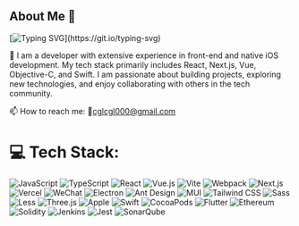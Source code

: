 ## About Me 👋

<!--
**GLChan/GLChan** is a ✨ _special_ ✨ repository because its `README.md` (this file) appears on your GitHub profile.

Here are some ideas to get you started:

- 🔭 I’m currently working on ...
- 🌱 I’m currently learning ...
- 👯 I’m looking to collaborate on ...
- 🤔 I’m looking for help with ...
- 💬 Ask me about ...
- 📫 How to reach me: ...
- 😄 Pronouns: ...
- ⚡ Fun fact: ...
-->

[![Typing SVG](https://readme-typing-svg.demolab.com?font=Fira+Code&pause=1000&color=02569B&multiline=true&random=true&width=435&lines=Hello+World.I'm+Gary+Chan.)](https://git.io/typing-svg)

🔭 I am a developer with extensive experience in front-end and native iOS development. My tech stack primarily includes React, Next.js, Vue, Objective-C, and Swift. I am passionate about building projects, exploring new technologies, and enjoy collaborating with others in the tech community.

📫 How to reach me: 📧[cglcgl000@gmail.com](mailto:cglcgl000@gmail.com)

# 💻 Tech Stack:

![JavaScript](https://img.shields.io/badge/javascript-F7DF1E?style=for-the-badge&logo=javascript&logoColor=white)
![TypeScript](https://img.shields.io/badge/typescript-3178C6?style=for-the-badge&logo=typescript&logoColor=white)
![React](https://img.shields.io/badge/react-61DAFB?style=for-the-badge&logo=react&logoColor=white)
![Vue.js](https://img.shields.io/badge/vue-4FC08D?style=for-the-badge&logo=vuedotjs&logoColor=white)
![Vite](https://img.shields.io/badge/vite-646CFF?style=for-the-badge&logo=vite&logoColor=white)
![Webpack](https://img.shields.io/badge/webpack-8DD6F9?style=for-the-badge&logo=webpack&logoColor=white)
![Next.js](https://img.shields.io/badge/next.js-000000?style=for-the-badge&logo=nextdotjs&logoColor=white)
![Vercel](https://img.shields.io/badge/vercel-000000?style=for-the-badge&logo=vercel&logoColor=white)
![WeChat](https://img.shields.io/badge/微信小程序-07C160?style=for-the-badge&logo=wechat&logoColor=white)
![Electron](https://img.shields.io/badge/electron-47848F?style=for-the-badge&logo=electron&logoColor=white)
![Ant Design](https://img.shields.io/badge/antdesign-0170FE?style=for-the-badge&logo=antdesign&logoColor=white)
![MUI](https://img.shields.io/badge/mui-007FFF?style=for-the-badge&logo=mui&logoColor=white)
![Tailwind CSS](https://img.shields.io/badge/tailwindcss-06B6D4?style=for-the-badge&logo=tailwindcss&logoColor=white)
![Sass](https://img.shields.io/badge/sass-CC6699?style=for-the-badge&logo=sass&logoColor=white)
![Less](https://img.shields.io/badge/less-1D365D?style=for-the-badge&logo=less&logoColor=white)
![Three.js](https://img.shields.io/badge/three.js-000000?style=for-the-badge&logo=threedotjs&logoColor=white)
![Apple](https://img.shields.io/badge/objective--c-000000?style=for-the-badge&logo=apple&logoColor=white)
![Swift](https://img.shields.io/badge/swift-F05138?style=for-the-badge&logo=swift&logoColor=white)
![CocoaPods](https://img.shields.io/badge/cocoapods-EE3322?style=for-the-badge&logo=cocoapods&logoColor=white)
![Flutter](https://img.shields.io/badge/flutter-02569B?style=for-the-badge&logo=flutter&logoColor=white)
![Ethereum](https://img.shields.io/badge/ethereum-3C3C3D?style=for-the-badge&logo=ethereum&logoColor=white)
![Solidity](https://img.shields.io/badge/solidity-2B247C?style=for-the-badge&logo=solidity&logoColor=white)
![Jenkins](https://img.shields.io/badge/jenkins-D24939?style=for-the-badge&logo=jenkins&logoColor=white)
![Jest](https://img.shields.io/badge/jest-C21325?style=for-the-badge&logo=jest&logoColor=white)
![SonarQube](https://img.shields.io/badge/sonarqube-4E9BCD?style=for-the-badge&logo=sonarqube&logoColor=white)


<!-- ![AWS Lambda](https://img.shields.io/badge/awslambda-FF9900?style=for-the-badge&logo=awslambda&logoColor=white)
![Serverless](https://img.shields.io/badge/serverless-FD5750?style=for-the-badge&logo=serverless&logoColor=white)
![V8](https://img.shields.io/badge/v8-4B8BF5?style=for-the-badge&logo=v8&logoColor=white) -->
